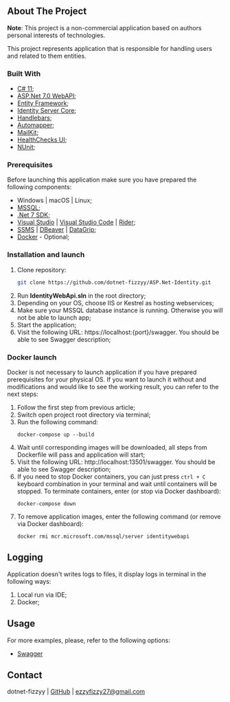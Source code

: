 ## About The Project

**Note**: This project is a non-commercial application based on authors personal interests of technologies.

This project represents application that is responsible for handling users and related to them entities.

### Built With

* [C# 11](https://docs.microsoft.com/en-us/dotnet/csharp/whats-new/csharp-11);
* [ASP.Net 7.0 WebAPI](https://docs.microsoft.com/en-us/aspnet/core/release-notes/aspnetcore-7.0?view=aspnetcore-7.0);
* [Entity Framework](https://entityframeworkcore.com);
* [Identity Server Core](https://docs.identityserver.io/en/latest/quickstarts/6_aspnet_identity.html);
* [Handlebars](https://handlebarsjs.com/);
* [Automapper](https://automapper.org/);
* [MailKit](https://github.com/jstedfast/MailKit);
* [HealthChecks UI](https://docs.microsoft.com/en-us/dotnet/architecture/microservices/implement-resilient-applications/monitor-app-health);
* [NUnit](https://nunit.org/);

### Prerequisites

Before launching this application make sure you have prepared the following components:

* Windows | macOS | Linux;
* [MSSQL](https://www.microsoft.com/en-us/sql-server/sql-server-2019?rtc=1);
* [.Net 7 SDK](https://dotnet.microsoft.com/en-us/download/dotnet/7.0);
* [Visual Studio](https://visualstudio.microsoft.com/) | [Visual Studio Code](https://code.visualstudio.com/) | [Rider](https://www.jetbrains.com/rider/);
* [SSMS](https://docs.microsoft.com/en-us/sql/ssms/download-sql-server-management-studio-ssms?view=sql-server-ver15) | [DBeaver](https://dbeaver.io/) | [DataGrip](https://www.jetbrains.com/datagrip/);
* [Docker](https://www.docker.com) - Optional;

### Installation and launch

1. Clone repository:
   ```sh
   git clone https://github.com/dotnet-fizzyy/ASP.Net-Identity.git
   ```
2. Run **IdentityWebApi.sln** in the root directory;
3. Depending on your OS, choose IIS or Kestrel as hosting webservices;
4. Make sure your MSSQL database instance is running. Otherwise you will not be able to launch app;
5. Start the application;
6. Visit the following URL: https://localhost:{port}/swagger. You should be able to see Swagger description;

### Docker launch

Docker is not necessary to launch application if you have prepared prerequisites for your physical OS. If you want to launch it without and modifications and would like to see the working result, you can refer to the next steps:

1. Follow the first step from previous article;
2. Switch open project root directory via terminal;
3. Run the following command:
    ```
    docker-compose up --build
    ```
4. Wait until corresponding images will be downloaded, all steps from Dockerfile will pass and application will start;
5. Visit the following URL: http://localhost:13501/swagger. You should be able to see Swagger description;
6. If you need to stop Docker containers, you can just press `ctrl + C` keyboard combination in your terminal and wait until containers will be stopped. To terminate containers, enter (or stop via Docker dashboard):
    ```
    docker-compose down
    ```
7. To remove application images, enter the following command (or remove via Docker dashboard):
    ```
    docker rmi mcr.microsoft.com/mssql/server identitywebapi
    ```

## Logging
Application doesn't writes logs to files, it display logs in terminal in the following ways:
1. Local run via IDE;
2. Docker;

## Usage

For more examples, please, refer to the following options:
* [Swagger](https://swagger.io/)

## Contact

dotnet-fizzyy | [GitHub](https://github.com/dotnet-fizzyy) | ezzyfizzy27@gmail.com